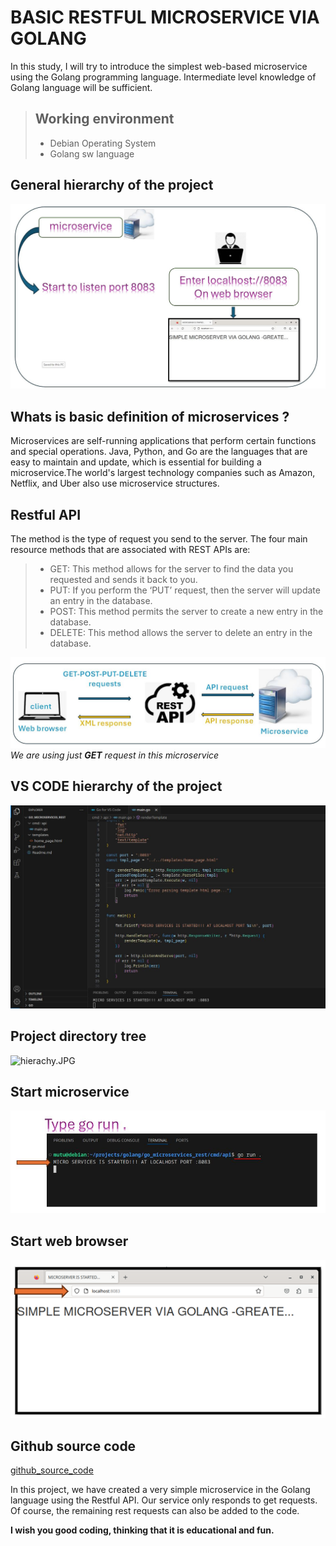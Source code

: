 # BASIC RESTFUL MICROSERVICE VIA GOLANG

In this study, I will try to introduce the simplest web-based microservice using the Golang programming language. Intermediate level knowledge of Golang language will be sufficient.

> ## Working environment
>
> - Debian Operating System
> - Golang sw language

## General hierarchy of the project
![hierachy.JPG](pictures/hierarchy.JPG)


## Whats is basic definition of microservices ?
Microservices are self-running applications that perform certain functions and special operations.
Java, Python, and Go are the languages that are easy to maintain and update, which is essential for building a microservice.The world's largest technology companies such as Amazon, Netflix, and Uber also use microservice structures.

## Restful API
The method is the type of request you send to the server. The four main resource methods that are associated with REST APIs are:

> - GET: This method allows for the server to find the data you requested and sends it back to you.
> - PUT: If you perform the ‘PUT’ request, then the server will update an entry in the database.
> - POST: This method permits the server to create a new entry in the database.
> - DELETE: This method allows the server to delete an entry in the database.


![restful_api.JPG](pictures/restful_api.JPG)
_We are using just **GET** request in this microservice_

## VS CODE hierarchy of the project
![hierachy.JPG](pictures/VS_CODE_MAIN.JPG)


## Project directory tree
![hierachy.JPG](pictures/tree.JPG)

## Start microservice
![run_command.JPG](pictures/run_command.JPG)

## Start web browser
![run_command.JPG](pictures/web_browser.PNG)

## Github source code

[github_source_code](https://github.com/MuratTunc/go_microservices_rest.git)


In this project, we have created a very simple microservice in the Golang language using the Restful API. Our service only responds to get requests. Of course, the remaining rest requests can also be added to the code.

__**I wish you good coding, thinking that it is educational and fun.**__